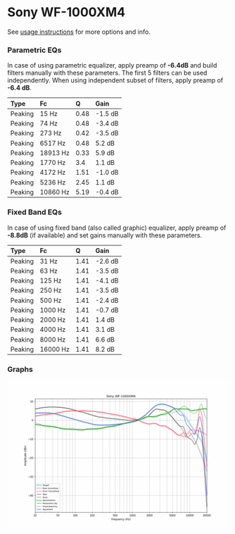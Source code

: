 # Sony WF-1000XM4
See [usage instructions](https://github.com/jaakkopasanen/AutoEq#usage) for more options and info.

### Parametric EQs
In case of using parametric equalizer, apply preamp of **-6.4dB** and build filters manually
with these parameters. The first 5 filters can be used independently.
When using independent subset of filters, apply preamp of **-6.4 dB**.

| Type    | Fc       |    Q | Gain    |
|:--------|:---------|:-----|:--------|
| Peaking | 15 Hz    | 0.48 | -1.5 dB |
| Peaking | 74 Hz    | 0.48 | -3.4 dB |
| Peaking | 273 Hz   | 0.42 | -3.5 dB |
| Peaking | 6517 Hz  | 0.48 | 5.2 dB  |
| Peaking | 18913 Hz | 0.33 | 5.9 dB  |
| Peaking | 1770 Hz  | 3.4  | 1.1 dB  |
| Peaking | 4172 Hz  | 1.51 | -1.0 dB |
| Peaking | 5236 Hz  | 2.45 | 1.1 dB  |
| Peaking | 10860 Hz | 5.19 | -0.4 dB |

### Fixed Band EQs
In case of using fixed band (also called graphic) equalizer, apply preamp of **-8.8dB**
(if available) and set gains manually with these parameters.

| Type    | Fc       |    Q | Gain    |
|:--------|:---------|:-----|:--------|
| Peaking | 31 Hz    | 1.41 | -2.6 dB |
| Peaking | 63 Hz    | 1.41 | -3.5 dB |
| Peaking | 125 Hz   | 1.41 | -4.1 dB |
| Peaking | 250 Hz   | 1.41 | -3.5 dB |
| Peaking | 500 Hz   | 1.41 | -2.4 dB |
| Peaking | 1000 Hz  | 1.41 | -0.7 dB |
| Peaking | 2000 Hz  | 1.41 | 1.4 dB  |
| Peaking | 4000 Hz  | 1.41 | 3.1 dB  |
| Peaking | 8000 Hz  | 1.41 | 6.6 dB  |
| Peaking | 16000 Hz | 1.41 | 8.2 dB  |

### Graphs
![](./Sony%20WF-1000XM4.png)